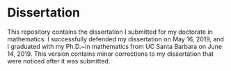 # Dissertation

This repository contains the dissertation I submitted for my
doctorate in mathematics.
I successfully defended my dissertation on May 16, 2019,
and I graduated with my Ph.D.~in mathematics from UC Santa Barbara
on June 14, 2019.
This version contains minor corrections to my dissertation
that were noticed after it was submitted.
